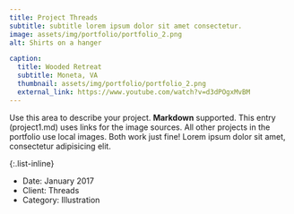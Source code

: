 ```yaml
---
title: Project Threads
subtitle: subtitle lorem ipsum dolor sit amet consectetur.
image: assets/img/portfolio/portfolio_2.png
alt: Shirts on a hanger

caption:
  title: Wooded Retreat
  subtitle: Moneta, VA
  thumbnail: assets/img/portfolio/portfolio_2.png
  external_link: https://www.youtube.com/watch?v=d3dPOgxMvBM
---
```

Use this area to describe your project. **Markdown** supported. This entry (project1.md) uses links for the image sources. All other projects in the portfolio use local images. Both work just fine! Lorem ipsum dolor sit amet, consectetur adipisicing elit. 

{:.list-inline}
- Date: January 2017
- Client: Threads
- Category: Illustration


